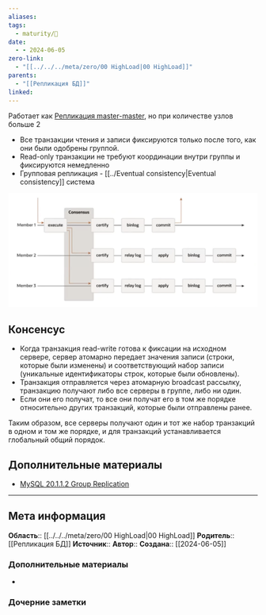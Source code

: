 ```yaml
---
aliases: 
tags:
  - maturity/🌱
date:
  - - 2024-06-05
zero-link:
  - "[[../../../meta/zero/00 HighLoad|00 HighLoad]]"
parents:
  - "[[Репликация БД]]"
linked:
---
```

Работает как [Репликация master-master](Репликация%20master-master.md), но при количестве узлов больше 2

- Все транзакции чтения и записи фиксируются только после того, как они были одобрены группой.
- Read-only транзакции не требуют координации внутри группы и фиксируются немедленно
- Групповая репликация - [[../Еventual consistency|Еventual consistency]] система

![](../../../meta/files/images/Pasted%20image%2020240605091036.png)

## Консенсус
- Когда транзакция read-write готова к фиксации на исходном сервере, сервер атомарно передает значения записи (строки, которые были изменены) и соответствующий набор записи (уникальные идентификаторы строк, которые были обновлены).
- Транзакция отправляется через атомарную broadcast рассылку, транзакцию получают либо все серверы в группе, либо ни один.  
- Если они его получат, то все они получат его в том же порядке относительно других транзакций, которые были отправлены ранее.

Таким образом, все серверы получают один и тот же набор транзакций в одном и том же порядке, и для транзакций устанавливается глобальный общий порядок.

## Дополнительные материалы
- [MySQL 20.1.1.2 Group Replication](https://dev.mysql.com/doc/refman/8.0/en/group-replication-summary.html)
***
## Мета информация
**Область**:: [[../../../meta/zero/00 HighLoad|00 HighLoad]]
**Родитель**:: [[Репликация БД]]
**Источник**:: 
**Автор**:: 
**Создана**:: [[2024-06-05]]
### Дополнительные материалы
- 
### Дочерние заметки
<!-- QueryToSerialize: LIST FROM [[]] WHERE contains(Родитель, this.file.link) or contains(parents, this.file.link) -->
